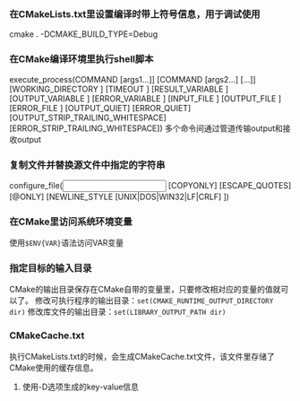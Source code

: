 ### 在CMakeLists.txt里设置编译时带上符号信息，用于调试使用
cmake . -DCMAKE_BUILD_TYPE=Debug

### 在CMake编译环境里执行shell脚本
execute_process(COMMAND <cmd1> [args1...]]
                [COMMAND <cmd2> [args2...] [...]]
                [WORKING_DIRECTORY <directory>]
                [TIMEOUT <seconds>]
                [RESULT_VARIABLE <variable>]
                [OUTPUT_VARIABLE <variable>]
                [ERROR_VARIABLE <variable>]
                [INPUT_FILE <file>]
                [OUTPUT_FILE <file>]
                [ERROR_FILE <file>]
                [OUTPUT_QUIET]
                [ERROR_QUIET]
                [OUTPUT_STRIP_TRAILING_WHITESPACE]
                [ERROR_STRIP_TRAILING_WHITESPACE])
多个命令间通过管道传输output和接收output

### 复制文件并替换源文件中指定的字符串
configure_file(<input> <output>
               [COPYONLY] [ESCAPE_QUOTES] [@ONLY]
               [NEWLINE_STYLE [UNIX|DOS|WIN32|LF|CRLF] ])

### 在CMake里访问系统环境变量
使用`$ENV{VAR}`语法访问VAR变量

### 指定目标的输入目录
CMake的输出目录保存在CMake自带的变量里，只要修改相对应的变量的值就可以了。
修改可执行程序的输出目录：`set(CMAKE_RUNTIME_OUTPUT_DIRECTORY dir)`
修改库文件的输出目录：`set(LIBRARY_OUTPUT_PATH dir)`

### CMakeCache.txt
执行CMakeLists.txt的时候，会生成CMakeCache.txt文件，该文件里存储了CMake使用的缓存信息。
1. 使用-D选项生成的key-value信息